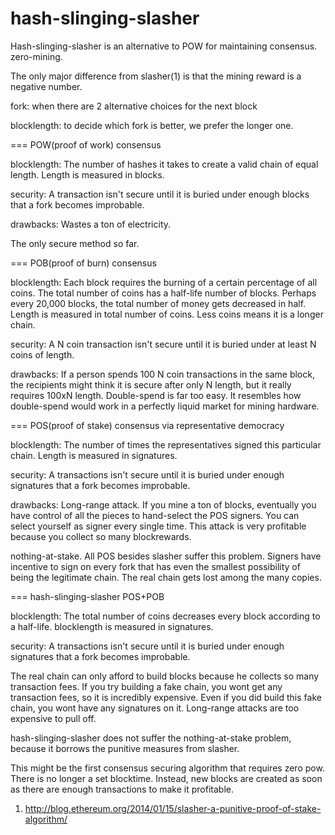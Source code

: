 hash-slinging-slasher
=====================

Hash-slinging-slasher is an alternative to POW for maintaining consensus. zero-mining.

The only major difference from slasher(1) is that the mining reward is a negative number.

fork: when there are 2 alternative choices for the next block

blocklength: to decide which fork is better, we prefer the longer one.

=== POW(proof of work) consensus

blocklength: The number of hashes it takes to create a valid chain of equal length. Length is measured in blocks.

security: A transaction isn't secure until it is buried under enough blocks that a fork becomes improbable.

drawbacks: Wastes a ton of electricity.

The only secure method so far.

=== POB(proof of burn) consensus

blocklength: Each block requires the burning of a certain percentage of all coins. The total number of coins has a half-life number of blocks. Perhaps every 20,000 blocks, the total number of money gets decreased in half. Length is measured in total number of coins. Less coins means it is a longer chain.

security: A N coin transaction isn't secure until it is buried under at least N coins of length.

drawbacks: If a person spends 100 N coin transactions in the same block, the recipients might think it is secure after only N length, but it really requires 100xN length. Double-spend is far too easy. It resembles how double-spend would work in a perfectly liquid market for mining hardware.

=== POS(proof of stake) consensus via representative democracy

blocklength: The number of times the representatives signed this particular chain. Length is measured in signatures.

security: A transactions isn't secure until it is buried under enough signatures that a fork becomes improbable.

drawbacks: Long-range attack. If you mine a ton of blocks, eventually you have control of all the pieces to hand-select the POS signers. You can select yourself as signer every single time. This attack is very profitable because you collect so many blockrewards.

nothing-at-stake. All POS besides slasher suffer this problem. Signers have incentive to sign on every fork that has even the smallest possibility of being the legitimate chain. The real chain gets lost among the many copies.

=== hash-slinging-slasher POS+POB

blocklength: The total number of coins decreases every block according to a half-life. blocklength is measured in signatures.

security: A transactions isn't secure until it is buried under enough signatures that a fork becomes improbable.

The real chain can only afford to build blocks because he collects so many transaction fees. If you try building a fake chain, you wont get any transaction fees, so it is incredibly expensive. Even if you did build this fake chain, you wont have any signatures on it. Long-range attacks are too expensive to pull off.

hash-slinging-slasher does not suffer the nothing-at-stake problem, because it borrows the punitive measures from slasher.

This might be the first consensus securing algorithm that requires zero pow. There is no longer a set blocktime. Instead, new blocks are created as soon as there are enough transactions to make it profitable.


1) http://blog.ethereum.org/2014/01/15/slasher-a-punitive-proof-of-stake-algorithm/